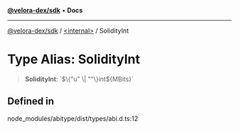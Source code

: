 [**@velora-dex/sdk**](../../README.md) • **Docs**

***

[@velora-dex/sdk](../../globals.md) / [\<internal\>](../README.md) / SolidityInt

# Type Alias: SolidityInt

> **SolidityInt**: \`$\{"u" \| ""\}int$\{MBits\}\`

## Defined in

node\_modules/abitype/dist/types/abi.d.ts:12
